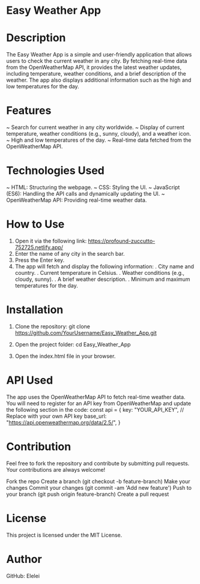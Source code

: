 # Easy Weather App

# Description
The Easy Weather App is a simple and user-friendly application that allows users to check the current weather in any city. By fetching real-time data from the OpenWeatherMap API, it provides the latest weather updates, including temperature, weather conditions, and a brief description of the weather. The app also displays additional information such as the high and low temperatures for the day.

# Features
 ~ Search for current weather in any city worldwide.
 ~ Display of current temperature, weather conditions (e.g., sunny, cloudy), and a weather icon.
 ~ High and low temperatures of the day.
 ~ Real-time data fetched from the OpenWeatherMap API.

# Technologies Used
 ~ HTML: Structuring the webpage.
 ~ CSS: Styling the UI.
 ~ JavaScript (ES6): Handling the API calls and dynamically updating the UI.
 ~ OpenWeatherMap API: Providing real-time weather data.

# How to Use
1. Open it via the following link: https://profound-zuccutto-752725.netlify.app/
2. Enter the name of any city in the search bar.
3. Press the Enter key.
4. The app will fetch and display the following information:
 . City name and country.
 . Current temperature in Celsius.
 . Weather conditions (e.g., cloudy, sunny).
 . A brief weather description.
 . Minimum and maximum temperatures for the day.

# Installation
 1. Clone the repository:
   git clone https://github.com/YourUsername/Easy_Weather_App.git

 2. Open the project folder:
 cd Easy_Weather_App
 3. Open the index.html file in your browser.

# API Used
The app uses the OpenWeatherMap API to fetch real-time weather data. You will need to register for an API key from OpenWeatherMap and update the following section in the code:
   const api = {
      key: "YOUR_API_KEY",  // Replace with your own API key
      base_url: "https://api.openweathermap.org/data/2.5/",
  }

# Contribution
 Feel free to fork the repository and contribute by submitting pull requests. Your contributions are always welcome!

 Fork the repo
 Create a branch (git checkout -b feature-branch)
 Make your changes
 Commit your changes (git commit -am 'Add new feature')
 Push to your branch (git push origin feature-branch)
 Create a pull request

# License
  This project is licensed under the MIT License.

# Author
  GitHub: Elelei








